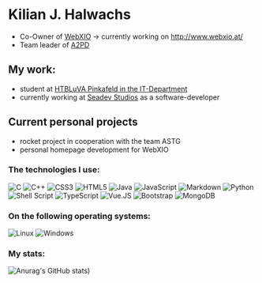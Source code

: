 # Kilian J. Halwachs

 * Co-Owner of [WebXIO](https://github.com/webxio) -> currently working on http://www.webxio.at/
 * Team leader of [A2PD](https://github.com/a2pd)
 
## My work:

 * student at [HTBLuVA Pinkafeld in the IT-Department](https://htlpinkafeld.at/informatik/)
 * currently working at [Seadev Studios](https://www.seadev-studios.com/) as a software-developer
 
## Current personal projects

 * rocket project in cooperation with the team ASTG
 * personal homepage development for WebXIO
 
### The technologies I use:

![C](https://img.shields.io/badge/c-%2300599C.svg?style=for-the-badge&logo=c&logoColor=white)
![C++](https://img.shields.io/badge/c++-%2300599C.svg?style=for-the-badge&logo=c%2B%2B&logoColor=white)
![CSS3](https://img.shields.io/badge/css3-%231572B6.svg?style=for-the-badge&logo=css3&logoColor=white)
![HTML5](https://img.shields.io/badge/html5-%23E34F26.svg?style=for-the-badge&logo=html5&logoColor=white)
![Java](https://img.shields.io/badge/java-%23ED8B00.svg?style=for-the-badge&logo=java&logoColor=white)
![JavaScript](https://img.shields.io/badge/javascript-%23323330.svg?style=for-the-badge&logo=javascript&logoColor=%23F7DF1E)
![Markdown](https://img.shields.io/badge/markdown-%23000000.svg?style=for-the-badge&logo=markdown&logoColor=white)
![Python](https://img.shields.io/badge/python-3670A0?style=for-the-badge&logo=python&logoColor=ffdd54)
![Shell Script](https://img.shields.io/badge/shell_script-%23121011.svg?style=for-the-badge&logo=gnu-bash&logoColor=white)
![TypeScript](https://img.shields.io/badge/typescript-%23007ACC.svg?style=for-the-badge&logo=typescript&logoColor=white)
![Vue.JS](https://img.shields.io/badge/Vue.js-35495E?style=for-the-badge&logo=vue.js&logoColor=4FC08D)
![Bootstrap](https://img.shields.io/badge/Bootstrap-563D7C?style=for-the-badge&logo=bootstrap&logoColor=white)
![MongoDB](https://img.shields.io/badge/MongoDB-4EA94B?style=for-the-badge&logo=mongodb&logoColor=white)


### On the following operating systems:

![Linux](https://img.shields.io/badge/Linux-FCC624?style=for-the-badge&logo=linux&logoColor=black)
![Windows](https://img.shields.io/badge/Windows-0078D6?style=for-the-badge&logo=windows&logoColor=white)


### My stats: 

![Anurag's GitHub stats](https://github-readme-stats.vercel.app/api?username=k05j&count_private=true&show_icons=true))
<!--[![Top Langs](https://github-readme-stats.vercel.app/api/top-langs/?username=k05j&layout=compact)](https://github.com/k05j)-->

